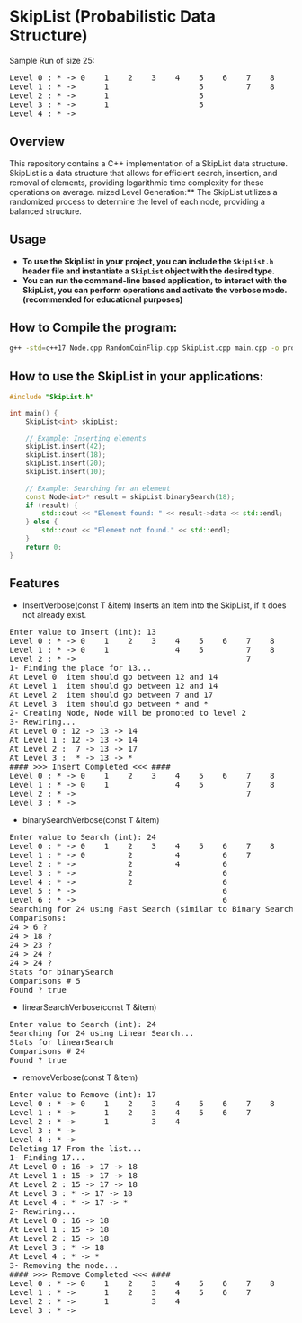 # SkipList (Probabilistic Data Structure)

Sample Run of size 25:
<pre>
Level 0 : * -> 0    1    2    3    4    5    6    7    8    9    10   11   12   13   14   15   16   17   18   19   20   21   22   23   24   25    -> * 
Level 1 : * ->      1                   5         7    8         10   11                  15        17   18   19   20        22        24   25    -> * 
Level 2 : * ->      1                   5                        10                       15             18                            24   25    -> * 
Level 3 : * ->      1                   5                                                                18                                       -> * 
Level 4 : * ->                                                                                           18                                       -> * 
</pre>
## Overview

This repository contains a C++ implementation of a SkipList data structure. SkipList is a data structure that allows for efficient search, insertion, and removal of elements, providing logarithmic time complexity for these operations on average.
mized Level Generation:** The SkipList utilizes a randomized process to determine the level of each node, providing a balanced structure.

## Usage

- **To use the SkipList in your project, you can include the `SkipList.h` header file and instantiate a `SkipList` object with the desired type.**
- **You can run the command-line based application, to interact with the SkipList, you can perform operations and activate the verbose mode. (recommended for educational purposes)**

## How to Compile the program:
```bash
g++ -std=c++17 Node.cpp RandomCoinFlip.cpp SkipList.cpp main.cpp -o prog && ./prog
```
## How to use the SkipList in your applications:
```cpp
#include "SkipList.h"

int main() {
    SkipList<int> skipList;
    
    // Example: Inserting elements
    skipList.insert(42);
    skipList.insert(18);
    skipList.insert(20);
    skipList.insert(10);
    
    // Example: Searching for an element
    const Node<int>* result = skipList.binarySearch(18);
    if (result) {
        std::cout << "Element found: " << result->data << std::endl;
    } else {
        std::cout << "Element not found." << std::endl;
    }
    return 0;
}
```
## Features
- InsertVerbose(const T &item)
Inserts an item into the SkipList, if it does not already exist.
<pre>
Enter value to Insert (int): 13
Level 0 : * -> 0    1    2    3    4    5    6    7    8    9    10   11   12   14   15   16   17   18   19   20   21   22   23   24   25    -> * 
Level 1 : * -> 0    1              4    5         7    8                   12   14             17                                            -> * 
Level 2 : * ->                                    7                                            17                                            -> * 
1- Finding the place for 13...
At Level 0  item should go between 12 and 14
At Level 1  item should go between 12 and 14
At Level 2  item should go between 7 and 17
At Level 3  item should go between * and *
2- Creating Node, Node will be promoted to level 2
3- Rewiring...
At Level 0 : 12 -> 13 -> 14
At Level 1 : 12 -> 13 -> 14
At Level 2 :  7 -> 13 -> 17
At Level 3 :  * -> 13 -> *
#### >>> Insert Completed <<< ####
Level 0 : * -> 0    1    2    3    4    5    6    7    8    9    10   11   12   13   14   15   16   17   18   19   20   21   22   23   24   25    -> * 
Level 1 : * -> 0    1              4    5         7    8                   12   13   14             17                                            -> * 
Level 2 : * ->                                    7                             13                  17                                            -> *
Level 3 : * ->                                                                  13                                                                -> *
</pre>

- binarySearchVerbose(const T &item)
<pre>
Enter value to Search (int): 24
Level 0 : * -> 0    1    2    3    4    5    6    7    8    9    10   11   12   14   15   16   17   18   19   20   21   22   23   24   25    -> * 
Level 1 : * -> 0         2         4         6    7                   11        14                  18                       23   24         -> * 
Level 2 : * ->           2         4         6                                                      18                                       -> * 
Level 3 : * ->           2                   6                                                      18                                       -> * 
Level 4 : * ->           2                   6                                                      18                                       -> * 
Level 5 : * ->                               6                                                      18                                       -> * 
Level 6 : * ->                               6                                                                                               -> * 
Searching for 24 using Fast Search (similar to Binary Search)...
Comparisons: 
24 > 6 ?
24 > 18 ?
24 > 23 ?
24 > 24 ?
24 > 24 ?
Stats for binarySearch
Comparisons # 5
Found ? true
</pre>

- linearSearchVerbose(const T &item)
<pre>
Enter value to Search (int): 24
Searching for 24 using Linear Search...
Stats for linearSearch
Comparisons # 24
Found ? true
</pre>

- removeVerbose(const T &item)
<pre>
Enter value to Remove (int): 17
Level 0 : * -> 0    1    2    3    4    5    6    7    8    9    10   11   12   14   15   16   17   18   19   20   21   22   23   24   25    -> * 
Level 1 : * ->      1    2    3    4    5    6    7         9                        15        17   18        20                       25    -> * 
Level 2 : * ->      1         3    4                                                 15        17   18        20                             -> * 
Level 3 : * ->                                                                                 17   18        20                             -> * 
Level 4 : * ->                                                                                 17                                            -> * 
Deleting 17 From the list...
1- Finding 17...
At Level 0 : 16 -> 17 -> 18
At Level 1 : 15 -> 17 -> 18
At Level 2 : 15 -> 17 -> 18
At Level 3 : * -> 17 -> 18
At Level 4 : * -> 17 -> *
2- Rewiring...
At Level 0 : 16 -> 18
At Level 1 : 15 -> 18
At Level 2 : 15 -> 18
At Level 3 : * -> 18
At Level 4 : * -> *
3- Removing the node...
#### >>> Remove Completed <<< ####
Level 0 : * -> 0    1    2    3    4    5    6    7    8    9    10   11   12   14   15   16   18   19   20   21   22   23   24   25    -> * 
Level 1 : * ->      1    2    3    4    5    6    7         9                        15        18        20                       25    -> * 
Level 2 : * ->      1         3    4                                                 15        18        20                             -> * 
Level 3 : * ->                                                                                 18        20                             -> * 

</pre>
